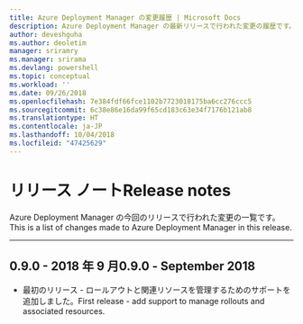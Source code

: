 ```yaml
---
title: Azure Deployment Manager の変更履歴 | Microsoft Docs
description: Azure Deployment Manager の最新リリースで行われた変更の履歴です。
author: deveshguha
ms.author: deoletim
manager: sriramry
ms.manager: srirama
ms.devlang: powershell
ms.topic: conceptual
ms.workload: ''
ms.date: 09/26/2018
ms.openlocfilehash: 7e384fdf66fce1102b7723018175ba6cc276ccc5
ms.sourcegitcommit: 6c38e86e16da99f65cd183c63e34f7176b121ab8
ms.translationtype: HT
ms.contentlocale: ja-JP
ms.lasthandoff: 10/04/2018
ms.locfileid: "47425629"
---
```

# <a name="release-notes"></a><span data-ttu-id="d5900-103">リリース ノート</span><span class="sxs-lookup"><span data-stu-id="d5900-103">Release notes</span></span>

<span data-ttu-id="d5900-104">Azure Deployment Manager の今回のリリースで行われた変更の一覧です。</span><span class="sxs-lookup"><span data-stu-id="d5900-104">This is a list of changes made to Azure Deployment Manager in this release.</span></span>

---
## <a name="090---september-2018"></a><span data-ttu-id="d5900-105">0.9.0 - 2018 年 9 月</span><span class="sxs-lookup"><span data-stu-id="d5900-105">0.9.0 - September 2018</span></span>
* <span data-ttu-id="d5900-106">最初のリリース - ロールアウトと関連リソースを管理するためのサポートを追加しました。</span><span class="sxs-lookup"><span data-stu-id="d5900-106">First release - add support to manage rollouts and associated resources.</span></span>